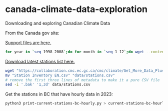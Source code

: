 # canada-climate-data-exploration

Downloading and exploring Canadian Climate Data

From the Canada gov site:

[Support files are here.](https://collaboration.cmc.ec.gc.ca/cmc/climate/Get_More_Data_Plus_de_donnees/)

```bash
for year in `seq 1998 2008`;do for month in `seq 1 12`;do wget --content-disposition "https://climate.weather.gc.ca/climate_data/bulk_data_e.html?format=csv&stationID=1706&Year=${year}&Month=${month}&Day=14&timeframe=1&submit= Download+Data" ;done;done
```

[Download latest stations list here.](https://collaboration.cmc.ec.gc.ca/cmc/climate/Get_More_Data_Plus_de_donnees/Station%20Inventory%20EN.csv)

```bash
wget "https://collaboration.cmc.ec.gc.ca/cmc/climate/Get_More_Data_Plus_de_donnees/Station%20Inventory%20EN.csv"
mv "Station Inventory EN.csv" "data/stations.csv"
# remove the first three lines of metadata to make it a pure CSV file
sed -i '.bak' '1,3d' data/stations.csv
```

Get the stations in BC that have hourly data in 2023:

```bash
python3 print-current-stations-bc-hourly.py > current-stations-bc-hourly.csv
```
